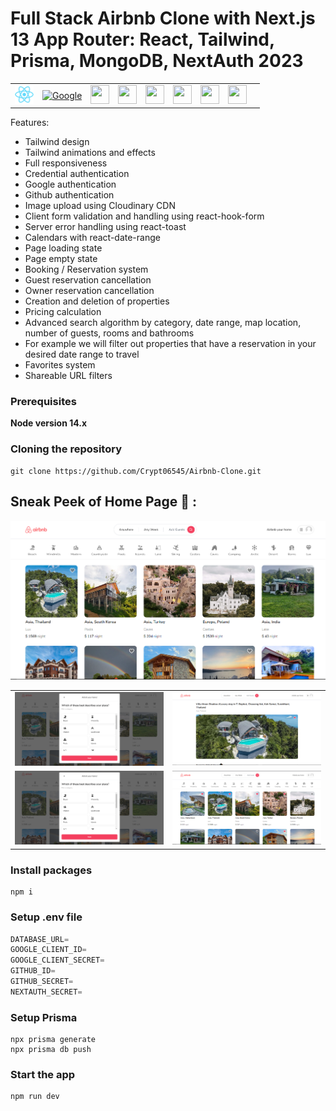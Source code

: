 # Full Stack Airbnb Clone with Next.js 13 App Router: React, Tailwind, Prisma, MongoDB, NextAuth 2023


<table>
    <tr>
        <td>
<a href="#"><img src="https://raw.githubusercontent.com/devicons/devicon/master/icons/react/react-original.svg" alt="" width="30" height="30" /></a>
        </td>
                <td>
<a href="#"><img src="https://user-images.githubusercontent.com/99184393/183096870-fdf58e59-d78c-44f4-bd1c-f9033c16d907.png" alt="Google" width="30" height="30" /></a>
        </td>
                        <td>
<a href="#"><img src="https://user-images.githubusercontent.com/99184393/179383376-874f547c-4e6f-4826-850e-706b009e7e2b.png" alt="" width="30" height="30" /></a>
        </td>
                              <td>
<a href="#"><img src="https://user-images.githubusercontent.com/99184393/181918664-569af962-756c-438c-b350-294f042e6f61.png" alt="" width="30" height="30" /></a>
        </td>
                        <td>
<a href="#"><img src="https://user-images.githubusercontent.com/99184393/180462270-ea4a249c-627c-4479-9431-5c3fd25454c4.png" alt="" width="30" height="30" /></a>
        </td>
                                <td>
<a href="#"><img src="https://user-images.githubusercontent.com/99184393/185779974-a31a9f47-f8d3-42ea-b7f8-4a2971774615.png" alt="" width="30"height="30"/></a>
        </td>
                                      <td>
<a href="#"><img src="https://user-images.githubusercontent.com/99184393/229775276-a7cb148b-7fbd-4334-a07f-f2223bc49f62.png" alt="" width="30"height="30"/></a>
        </td>
      <td>
<a href="#"><img src="https://user-images.githubusercontent.com/99184393/204170976-0e5c6e2a-2b41-483d-adbd-d5d1e40b8d15.png" alt="" width="30"height="30"/></a>
        </td>
        <td>
<a href="#"><img src="https://user-images.githubusercontent.com/99184393/214867309-7b59fa0e-c872-484e-bc8f-462896c54d2a.png" alt="" height="30"/></a>
        </td>
    </tr>
</table>

Features:

- Tailwind design
- Tailwind animations and effects
- Full responsiveness
- Credential authentication
- Google authentication
- Github authentication
- Image upload using Cloudinary CDN
- Client form validation and handling using react-hook-form
- Server error handling using react-toast
- Calendars with react-date-range
- Page loading state
- Page empty state
- Booking / Reservation system
- Guest reservation cancellation
- Owner reservation cancellation
- Creation and deletion of properties
- Pricing calculation
- Advanced search algorithm by category, date range, map location, number of guests, rooms and bathrooms
- For example we will filter out properties that have a reservation in your desired date range to travel
- Favorites system
- Shareable URL filters

### Prerequisites

**Node version 14.x**

### Cloning the repository

```shell
git clone https://github.com/Crypt06545/Airbnb-Clone.git
```

## Sneak Peek of Home Page 🙈 :
![home](images/222.png)

<table>
  <tr>
    <td><img src="images/226.png" alt="mockup" /></td>
    <td><img src="images/227.png" alt="mockups" /></td>
  </tr>
  <tr>
    <td><img src="images/226.png" alt="mockup" /></td>
    <td><img src="images/229.png" alt="mockups" /></td>
  </tr>
</table>


### Install packages

```shell
npm i
```

### Setup .env file


```js
DATABASE_URL=
GOOGLE_CLIENT_ID=
GOOGLE_CLIENT_SECRET=
GITHUB_ID=
GITHUB_SECRET=
NEXTAUTH_SECRET=
```

### Setup Prisma

```shell
npx prisma generate
npx prisma db push

```

### Start the app

```shell
npm run dev
```

